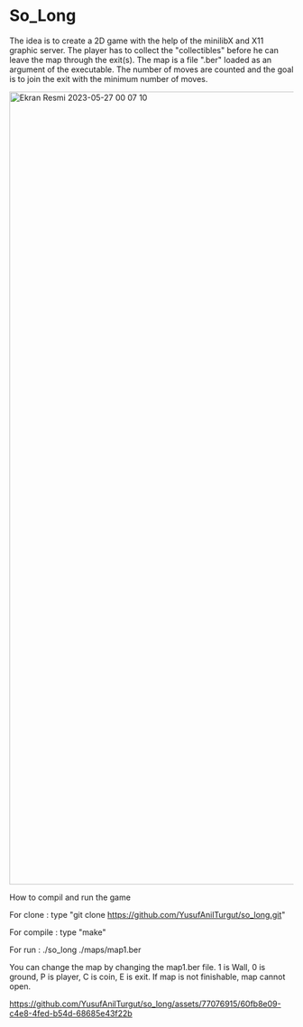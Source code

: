 # So_Long
The idea is to create a 2D game with the help of the minilibX and X11 graphic server. The player has to collect the "collectibles" before he can leave the map through the exit(s). The map is a file ".ber" loaded as an argument of the executable. The number of moves are counted and the goal is to join the exit with the minimum number of moves.

<img width="1407" alt="Ekran Resmi 2023-05-27 00 07 10" src="https://github.com/badi361/So_Long/assets/115088616/97c6e350-3df9-4eda-84be-b7587ea76ffb">

How to compil and run the game

For clone :
type "git clone https://github.com/YusufAnilTurgut/so_long.git"

For compile :
type "make"

For run : 
./so_long ./maps/map1.ber

You can change the map by changing the map1.ber file.
1 is Wall, 0 is ground, P is player, C is coin, E is exit. 
If map is not finishable, map cannot open.



https://github.com/YusufAnilTurgut/so_long/assets/77076915/60fb8e09-c4e8-4fed-b54d-68685e43f22b


